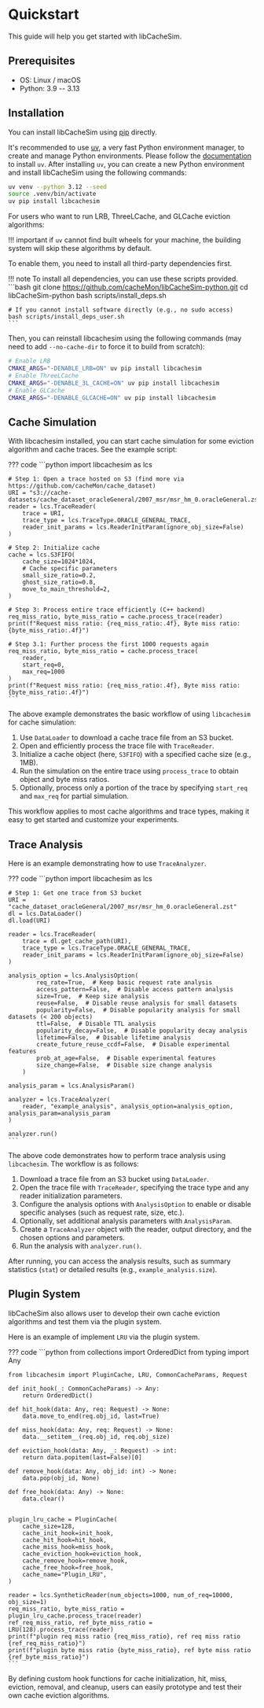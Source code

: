 # Quickstart

This guide will help you get started with libCacheSim.

## Prerequisites

- OS: Linux / macOS
- Python: 3.9 -- 3.13

## Installation

You can install libCacheSim using [pip](https://pypi.org/project/libcachesim/) directly.

It's recommended to use [uv](https://docs.astral.sh/uv/), a very fast Python environment manager, to create and manage Python environments. Please follow the [documentation](https://docs.astral.sh/uv/#getting-started) to install `uv`. After installing `uv`, you can create a new Python environment and install libCacheSim using the following commands:

```bash
uv venv --python 3.12 --seed
source .venv/bin/activate
uv pip install libcachesim
```

For users who want to run LRB, ThreeLCache, and GLCache eviction algorithms:

!!! important
    if `uv` cannot find built wheels for your machine, the building system will skip these algorithms by default.

To enable them, you need to install all third-party dependencies first.

!!! note
    To install all dependencies, you can use these scripts provided.
    ```bash
    git clone https://github.com/cacheMon/libCacheSim-python.git
    cd libCacheSim-python
    bash scripts/install_deps.sh

    # If you cannot install software directly (e.g., no sudo access)
    bash scripts/install_deps_user.sh
    ```

Then, you can reinstall libcachesim using the following commands (may need to add `--no-cache-dir` to force it to build from scratch):

```bash
# Enable LRB
CMAKE_ARGS="-DENABLE_LRB=ON" uv pip install libcachesim
# Enable ThreeLCache
CMAKE_ARGS="-DENABLE_3L_CACHE=ON" uv pip install libcachesim
# Enable GLCache
CMAKE_ARGS="-DENABLE_GLCACHE=ON" uv pip install libcachesim
```

## Cache Simulation

With libcachesim installed, you can start cache simulation for some eviction algorithm and cache traces. See the example script: 

??? code
    ```python
    import libcachesim as lcs

    # Step 1: Open a trace hosted on S3 (find more via https://github.com/cacheMon/cache_dataset)
    URI = "s3://cache-datasets/cache_dataset_oracleGeneral/2007_msr/msr_hm_0.oracleGeneral.zst"
    reader = lcs.TraceReader(
        trace = URI,
        trace_type = lcs.TraceType.ORACLE_GENERAL_TRACE,
        reader_init_params = lcs.ReaderInitParam(ignore_obj_size=False)
    )

    # Step 2: Initialize cache
    cache = lcs.S3FIFO(
        cache_size=1024*1024,
        # Cache specific parameters
        small_size_ratio=0.2,
        ghost_size_ratio=0.8,
        move_to_main_threshold=2,
    )

    # Step 3: Process entire trace efficiently (C++ backend)
    req_miss_ratio, byte_miss_ratio = cache.process_trace(reader)
    print(f"Request miss ratio: {req_miss_ratio:.4f}, Byte miss ratio: {byte_miss_ratio:.4f}")

    # Step 3.1: Further process the first 1000 requests again
    req_miss_ratio, byte_miss_ratio = cache.process_trace(
        reader,
        start_req=0,
        max_req=1000
    )
    print(f"Request miss ratio: {req_miss_ratio:.4f}, Byte miss ratio: {byte_miss_ratio:.4f}")
    ```

The above example demonstrates the basic workflow of using `libcachesim` for cache simulation:

1. Use `DataLoader` to download a cache trace file from an S3 bucket.
2. Open and efficiently process the trace file with `TraceReader`.
3. Initialize a cache object (here, `S3FIFO`) with a specified cache size (e.g., 1MB).
4. Run the simulation on the entire trace using `process_trace` to obtain object and byte miss ratios.
5. Optionally, process only a portion of the trace by specifying `start_req` and `max_req` for partial simulation.

This workflow applies to most cache algorithms and trace types, making it easy to get started and customize your experiments.

## Trace Analysis

Here is an example demonstrating how to use `TraceAnalyzer`.

??? code
    ```python
    import libcachesim as lcs

    # Step 1: Get one trace from S3 bucket
    URI = "cache_dataset_oracleGeneral/2007_msr/msr_hm_0.oracleGeneral.zst"
    dl = lcs.DataLoader()
    dl.load(URI)

    reader = lcs.TraceReader(
        trace = dl.get_cache_path(URI),
        trace_type = lcs.TraceType.ORACLE_GENERAL_TRACE,
        reader_init_params = lcs.ReaderInitParam(ignore_obj_size=False)
    )

    analysis_option = lcs.AnalysisOption(
            req_rate=True,  # Keep basic request rate analysis
            access_pattern=False,  # Disable access pattern analysis
            size=True,  # Keep size analysis
            reuse=False,  # Disable reuse analysis for small datasets
            popularity=False,  # Disable popularity analysis for small datasets (< 200 objects)
            ttl=False,  # Disable TTL analysis
            popularity_decay=False,  # Disable popularity decay analysis
            lifetime=False,  # Disable lifetime analysis
            create_future_reuse_ccdf=False,  # Disable experimental features
            prob_at_age=False,  # Disable experimental features
            size_change=False,  # Disable size change analysis
        )

    analysis_param = lcs.AnalysisParam()

    analyzer = lcs.TraceAnalyzer(
        reader, "example_analysis", analysis_option=analysis_option, analysis_param=analysis_param
    )

    analyzer.run()
    ```

The above code demonstrates how to perform trace analysis using `libcachesim`. The workflow is as follows:

1. Download a trace file from an S3 bucket using `DataLoader`.
2. Open the trace file with `TraceReader`, specifying the trace type and any reader initialization parameters.
3. Configure the analysis options with `AnalysisOption` to enable or disable specific analyses (such as request rate, size, etc.).
4. Optionally, set additional analysis parameters with `AnalysisParam`.
5. Create a `TraceAnalyzer` object with the reader, output directory, and the chosen options and parameters.
6. Run the analysis with `analyzer.run()`.

After running, you can access the analysis results, such as summary statistics (`stat`) or detailed results (e.g., `example_analysis.size`).

## Plugin System

libCacheSim also allows user to develop their own cache eviction algorithms and test them via the plugin system.

Here is an example of implement `LRU` via the plugin system.

??? code
    ```python
    from collections import OrderedDict
    from typing import Any

    from libcachesim import PluginCache, LRU, CommonCacheParams, Request

    def init_hook(_: CommonCacheParams) -> Any:
        return OrderedDict()

    def hit_hook(data: Any, req: Request) -> None:
        data.move_to_end(req.obj_id, last=True)

    def miss_hook(data: Any, req: Request) -> None:
        data.__setitem__(req.obj_id, req.obj_size)

    def eviction_hook(data: Any, _: Request) -> int:
        return data.popitem(last=False)[0]

    def remove_hook(data: Any, obj_id: int) -> None:
        data.pop(obj_id, None)

    def free_hook(data: Any) -> None:
        data.clear()


    plugin_lru_cache = PluginCache(
        cache_size=128,
        cache_init_hook=init_hook,
        cache_hit_hook=hit_hook,
        cache_miss_hook=miss_hook,
        cache_eviction_hook=eviction_hook,
        cache_remove_hook=remove_hook,
        cache_free_hook=free_hook,
        cache_name="Plugin_LRU",
    )

    reader = lcs.SyntheticReader(num_objects=1000, num_of_req=10000, obj_size=1)
    req_miss_ratio, byte_miss_ratio = plugin_lru_cache.process_trace(reader)
    ref_req_miss_ratio, ref_byte_miss_ratio = LRU(128).process_trace(reader)
    print(f"plugin req miss ratio {req_miss_ratio}, ref req miss ratio {ref_req_miss_ratio}")
    print(f"plugin byte miss ratio {byte_miss_ratio}, ref byte miss ratio {ref_byte_miss_ratio}")
    ```

By defining custom hook functions for cache initialization, hit, miss, eviction, removal, and cleanup, users can easily prototype and test their own cache eviction algorithms.




